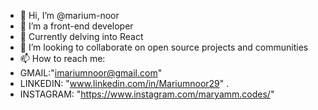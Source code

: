 - 👋 Hi, I’m @marium-noor
- 👀 I’m a front-end developer
- 🌱 Currently delving into React
- 💞️ I’m looking to collaborate on open source projects and communities
- 📫 How to reach me:
- GMAIL:"imariumnoor@gmail.com"
- LINKEDIN: "www.linkedin.com/in/Mariumnoor29"
.
- INSTAGRAM: "https://www.instagram.com/maryamm.codes/"

<!---
marium-noor/marium-noor is a ✨ special ✨ repository because its `README.md` (this file) appears on your GitHub profile.
You can click the Preview link to take a look at your changes.
--->
